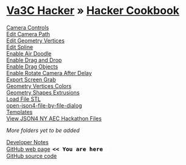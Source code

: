[Va3C Hacker]( ../va3c-hacker/index.html ) &raquo; [Hacker Cookbook]( index.html )
===

[Camera Controls]( #camera-controls/index.html# )  
[Edit Camera Path]( #edit-camera-path/index.html# )  
[Edit Geometry Vertices]( #edit-geometry-vertices/readme.md# )  
[Edit Spline]( #edit-spline/index.html# )  
[Enable Air Doodle]( #enable-air-doodle/r1/enable-air-doodle.html# )  
[Enable Drag and Drop]( #enable-drag-and-drop/index.html# )  
[Enable Drag Objects]( #enable-drag-objects/index.html# )  
[Enable Rotate Camera After Delay]( #enable-rotate-camera-after-delay/enable-rotate-camera-after-delay.html# )  
[Export Screen Grab]( export-screen-grab/r2/export-screen-grab.js )  
[Geometry Vertices Colors]( #geometry-vertices-colors/index.html# )  
[Geometry Shapes Extrusions]( #geometry-shapes/r1/geometry-shapes-extrusions.html# )  
[Load File STL]()  
[open-json4-file-by-file-dialog]()  
[Templates]()  
[View JSON4 NY AEC Hackathon Files]( #view-file-json4-revit-hackathon-by-url/view-file-json4-revit-hackathon-by-url.html# )  

_More folders yet to be added_


[Developer Notes]( #dev-notes.md# )  
[GitHub  web page]( http://va3c.github.io/viewer/va3c-hacker-cookbook/ "view the files as apps." ) <input value="<< You are here" size=15 style="font:bold 11pt monospace;border-width:0;" >  
[GitHub source code]( https://github.com/va3c/viewer/tree/gh-pages/va3c-hacker-cookbook "View files with GitHub" ) <scan style=display:none ><< You are here</scan>  


<!--

<style>img { width: 375px; } /* ybookup, this works */</style>
Edit everything with the <a href="javascript:(function(){var script=document.createElement('script');script.type='text/javascript';script.src='https://rawgit.com/zz85/zz85-bookmarklets/master/js/ThreeInspector.js';document.body.appendChild(script);})()" title="Why invent your own when you can stand on the shoulders of giants?" >Three.js Inspector</a>?
Or with <a href="javascript:(function(){var s=document.createElement('script');s.src='http://callum.com/apps/amui/amui.js';document.body.appendChild(s);})();" "title=Hats off to Callum" >AMUI</a>. 
Both are bookmarklets you may use on most any Three.js file.



<style>


a { text-decoration: none; } 
a::before { content: 'bbb'; }
/* yup, this works */</style>
-->